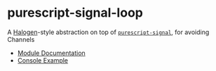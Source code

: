# purescript-signal-loop

A [Halogen](https://github.com/slamdata/purescript-halogen)-style abstraction on top of [`purescript-signal`](https://github.com/bodil/purescript-signal), for avoiding Channels

- [Module Documentation](docs/Signal/Loop.md)
- [Console Example](test/Main.purs)
